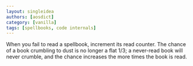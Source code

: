 ```yaml
---
layout: singleidea
authors: [aosdict]
category: [vanilla]
tags: [spellbooks, code internals]
---
```

When you fail to read a spellbook, increment its read counter. The chance of a book crumbling to dust is no longer a flat 1/3; a never-read book will never crumble, and the chance increases the more times the book is read.
